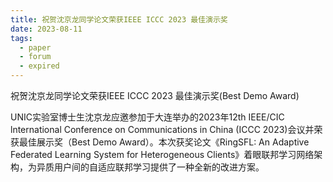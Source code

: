 ```yaml
---
title: 祝贺沈京龙同学论文荣获IEEE ICCC 2023 最佳演示奖
date: 2023-08-11
tags:
  - paper
  - forum
  - expired
---
```


祝贺沈京龙同学论文荣获IEEE ICCC 2023 最佳演示奖(Best Demo Award)

<!--more-->

UNIC实验室博士生沈京龙应邀参加于大连举办的2023年12th IEEE/CIC lnternational Conference on Communications in China (ICCC 2023)会议并荣获最佳展示奖（Best Demo Award）。本次获奖论文《RingSFL: An Adaptive Federated Learning System for Heterogeneous Clients》着眼联邦学习网络架构，为异质用户间的自适应联邦学习提供了一种全新的改进方案。
